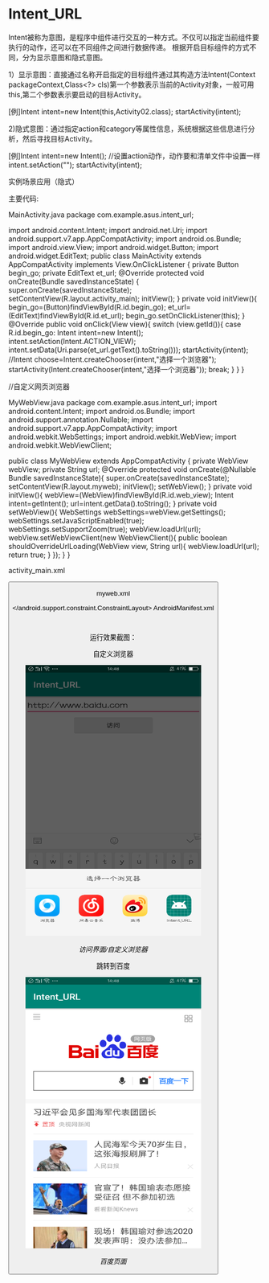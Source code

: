 # Intent_URL
Intent被称为意图，是程序中组件进行交互的一种方式。不仅可以指定当前组件要执行的动作，还可以在不同组件之间进行数据传递。
根据开启目标组件的方式不同，分为显示意图和隐式意图。

1）显示意图：直接通过名称开启指定的目标组件通过其构造方法Intent(Context packageContext,Class<?> cls)第一个参数表示当前的Activity对象，一般可用this,第二个参数表示要启动的目标Activity。

[例]Intent intent=new Intent(this,Activity02.class);
    startActivity(intent);
    
2)隐式意图：通过指定action和category等属性信息，系统根据这些信息进行分析，然后寻找目标Activity。

[例]Intent intent=new Intent();
    //设置action动作，动作要和清单文件中设置一样
    intent.setAction("");
    startActivity(intent);
    
实例场景应用（隐式）

主要代码:

MainActivity.java
package com.example.asus.intent_url;

import android.content.Intent;
import android.net.Uri;
import android.support.v7.app.AppCompatActivity;
import android.os.Bundle;
import android.view.View;
import android.widget.Button;
import android.widget.EditText;
public class MainActivity extends AppCompatActivity implements View.OnClickListener {
    private Button begin_go;
    private EditText et_url;
    @Override
    protected void onCreate(Bundle savedInstanceState) {
        super.onCreate(savedInstanceState);
        setContentView(R.layout.activity_main);
        initView();
    }
    private void initView(){
        begin_go=(Button)findViewById(R.id.begin_go);
        et_url=(EditText)findViewById(R.id.et_url);
        begin_go.setOnClickListener(this);
    }
    @Override
    public void onClick(View view){
        switch (view.getId()){
            case R.id.begin_go:
                Intent intent=new Intent();
                intent.setAction(Intent.ACTION_VIEW);
                intent.setData(Uri.parse(et_url.getText().toString()));
                startActivity(intent);
                //Intent choose=Intent.createChooser(intent,"选择一个浏览器");
                startActivity(Intent.createChooser(intent,"选择一个浏览器"));
                break;
        }
    }
}

//自定义网页浏览器

MyWebView.java
package com.example.asus.intent_url;
import android.content.Intent;
import android.os.Bundle;
import android.support.annotation.Nullable;
import android.support.v7.app.AppCompatActivity;
import android.webkit.WebSettings;
import android.webkit.WebView;
import android.webkit.WebViewClient;

public class MyWebView extends AppCompatActivity {
    private WebView webView;
    private  String url;
    @Override
    protected void onCreate(@Nullable Bundle savedInstanceState){
        super.onCreate(savedInstanceState);
        setContentView(R.layout.myweb);
        initView();
        setWebView();
    }
    private void initView(){
        webView=(WebView)findViewById(R.id.web_view);
        Intent intent=getIntent();
        url=intent.getData().toString();
    }
    private void setWebView(){
        WebSettings webSettings=webView.getSettings();
        webSettings.setJavaScriptEnabled(true);
        webSettings.setSupportZoom(true);
        webView.loadUrl(url);
        webView.setWebViewClient(new WebViewClient(){
            public boolean shouldOverrideUrlLoading(WebView view, String url){
                webView.loadUrl(url);
                return true;
            }
        });
    }
}

activity_main.xml
<?xml version="1.0" encoding="utf-8"?>


<LinearLayout xmlns:android="http://schemas.android.com/apk/res/android"
    xmlns:app="http://schemas.android.com/apk/res-auto"
    xmlns:tools="http://schemas.android.com/tools"
    android:id="@+id/activity_main"
    android:layout_width="match_parent"
    android:layout_height="match_parent"
    android:orientation="vertical"
    tools:context=".MainActivity">
    <LinearLayout
        android:layout_width="match_parent"
        android:layout_height="wrap_content"
        android:orientation="vertical">
        <EditText
            android:id="@+id/et_url"
            android:layout_width="match_parent"
            android:layout_height="wrap_content"
            android:layout_weight="1"
            android:hint="输入网址"
            android:textSize="20sp" />
    <Button
        android:id="@+id/begin_go"
        android:layout_width="168dp"
        android:layout_height="wrap_content"
        android:layout_gravity="center"
        android:text="访问" />
    </LinearLayout>

</LinearLayout>
myweb.xml
<?xml version="1.0" encoding="utf-8"?>
<android.support.constraint.ConstraintLayout
    xmlns:android="http://schemas.android.com/apk/res/android"
    android:layout_width="match_parent"
    android:layout_height="match_parent">
    <WebView
        android:layout_width="match_parent"
        android:layout_height="match_parent"
        android:id="@+id/web_view">
    </WebView>

</android.support.constraint.ConstraintLayout>
AndroidManifest.xml
<?xml version="1.0" encoding="utf-8"?>
<manifest xmlns:android="http://schemas.android.com/apk/res/android"
    xmlns:tools="http://schemas.android.com/tools"
    package="com.example.asus.intent_url">
    <application
        android:allowBackup="true"
        android:icon="@mipmap/ic_launcher"
        android:label="@string/app_name"
        android:roundIcon="@mipmap/ic_launcher_round"
        android:supportsRtl="true"
        android:theme="@style/AppTheme">
        <activity android:name=".MainActivity">
            <intent-filter>
               <action android:name="android.intent.action.MAIN" />
                <category android:name="android.intent.category.LAUNCHER" />
            </intent-filter>
        </activity>
        <activity android:name=".MyWebView">
            <intent-filter >
                  <action android:name="android.intent.action.VIEW" />
                  <category android:name="android.intent.category.DEFAULT" />   
                    <category android:name="android.intent.category.BROWSABLE"></category>                
                  <data android:scheme="http"/>
            </intent-filter>
        </activity>
    </application>
    <uses-permission android:name="android.permission.INTERNET" />

</manifest>

运行效果截图：

自定义浏览器

<p align="center">
	<img src="https://github.com/Peiqiye/image/blob/master/intent.png" alt="Sample"  width="350" height="540">
	<p align="center">
		<em>访问界面/自定义浏览器</em>
	</p>
</p>


跳转到百度

<p align="center">
	<img src="https://github.com/Peiqiye/image/blob/master/baidu.png" alt="Sample"  width="350" height="540">
	<p align="center">
		<em>百度页面</em>
	</p>
</p>
